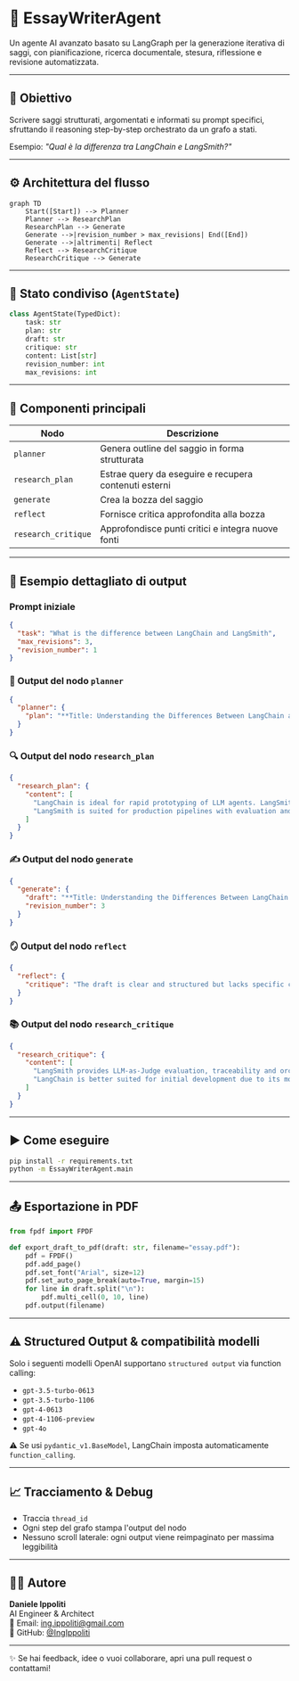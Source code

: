 # 🧠 EssayWriterAgent

Un agente AI avanzato basato su LangGraph per la generazione iterativa di saggi, con pianificazione, ricerca documentale, stesura, riflessione e revisione automatizzata.

---

## 🎯 Obiettivo

Scrivere saggi strutturati, argomentati e informati su prompt specifici, sfruttando il reasoning step-by-step orchestrato da un grafo a stati.

Esempio: *"Qual è la differenza tra LangChain e LangSmith?"*

---

## ⚙️ Architettura del flusso

```mermaid
graph TD
    Start([Start]) --> Planner
    Planner --> ResearchPlan
    ResearchPlan --> Generate
    Generate -->|revision_number > max_revisions| End([End])
    Generate -->|altrimenti| Reflect
    Reflect --> ResearchCritique
    ResearchCritique --> Generate
```

---

## 🧬 Stato condiviso (`AgentState`)

```python
class AgentState(TypedDict):
    task: str
    plan: str
    draft: str
    critique: str
    content: List[str]
    revision_number: int
    max_revisions: int
```

---

## 🧩 Componenti principali

| Nodo                | Descrizione                                           |
| ------------------- | ----------------------------------------------------- |
| `planner`           | Genera outline del saggio in forma strutturata        |
| `research_plan`     | Estrae query da eseguire e recupera contenuti esterni |
| `generate`          | Crea la bozza del saggio                              |
| `reflect`           | Fornisce critica approfondita alla bozza              |
| `research_critique` | Approfondisce punti critici e integra nuove fonti     |

---

## 📝 Esempio dettagliato di output

### Prompt iniziale

```json
{
  "task": "What is the difference between LangChain and LangSmith",
  "max_revisions": 3,
  "revision_number": 1
}
```

### 🧠 Output del nodo `planner`

```json
{
  "planner": {
    "plan": "**Title: Understanding the Differences Between LangChain and LangSmith**\n\n**I. Introduction**\n- Importance of language tools\n- Overview of LangChain and LangSmith\n\n**II. LangChain**\n- Definition, Features, Use cases, Pros/Cons\n\n**III. LangSmith**\n- Definition, Features, Use cases, Pros/Cons\n\n**IV. Comparison**\n- Architecture, UX, Performance, Community\n\n**V. Conclusion**\n- Summary and recommendations"
  }
}
```

### 🔍 Output del nodo `research_plan`

```json
{
  "research_plan": {
    "content": [
      "LangChain is ideal for rapid prototyping of LLM agents. LangSmith adds debugging and observability.",
      "LangSmith is suited for production pipelines with evaluation and trace visualization tools."
    ]
  }
}
```

### ✍️ Output del nodo `generate`

```json
{
  "generate": {
    "draft": "**Title: Understanding the Differences Between LangChain and LangSmith**\n\n**I. Introduction**\nLangChain and LangSmith are two complementary tools... [continua per 1500+ parole]",
    "revision_number": 3
  }
}
```

### 🪞 Output del nodo `reflect`

```json
{
  "reflect": {
    "critique": "The draft is clear and structured but lacks specific case studies and more technical comparisons."
  }
}
```

### 📚 Output del nodo `research_critique`

```json
{
  "research_critique": {
    "content": [
      "LangSmith provides LLM-as-Judge evaluation, traceability and orchestration dashboards.",
      "LangChain is better suited for initial development due to its modular SDK."
    ]
  }
}
```

---

## ▶️ Come eseguire

```bash
pip install -r requirements.txt
python -m EssayWriterAgent.main
```

---

## 📤 Esportazione in PDF

```python
from fpdf import FPDF

def export_draft_to_pdf(draft: str, filename="essay.pdf"):
    pdf = FPDF()
    pdf.add_page()
    pdf.set_font("Arial", size=12)
    pdf.set_auto_page_break(auto=True, margin=15)
    for line in draft.split("\n"):
        pdf.multi_cell(0, 10, line)
    pdf.output(filename)
```

---

## ⚠️ Structured Output & compatibilità modelli

Solo i seguenti modelli OpenAI supportano `structured output` via function calling:

- `gpt-3.5-turbo-0613`
- `gpt-3.5-turbo-1106`
- `gpt-4-0613`
- `gpt-4-1106-preview`
- `gpt-4o`

⚠️ Se usi `pydantic_v1.BaseModel`, LangChain imposta automaticamente `function_calling`.

---

## 📈 Tracciamento & Debug

- Traccia `thread_id`
- Ogni step del grafo stampa l'output del nodo
- Nessuno scroll laterale: ogni output viene reimpaginato per massima leggibilità

---

## 👨‍💻 Autore

**Daniele Ippoliti**\
AI Engineer & Architect\
📧 Email: [ing.ippoliti@gmail.com](mailto\:ing.ippoliti@gmail.com)\
🔗 GitHub: [@IngIppoliti](https://github.com/IngIppoliti)

---

✨ Se hai feedback, idee o vuoi collaborare, apri una pull request o contattami!


